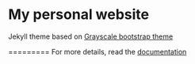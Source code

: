 
My personal website 
=========================

Jekyll theme based on [Grayscale bootstrap theme ](http://ironsummitmedia.github.io/startbootstrap-grayscale/)


=========
For more details, read the [documentation](http://jekyllrb.com/)
